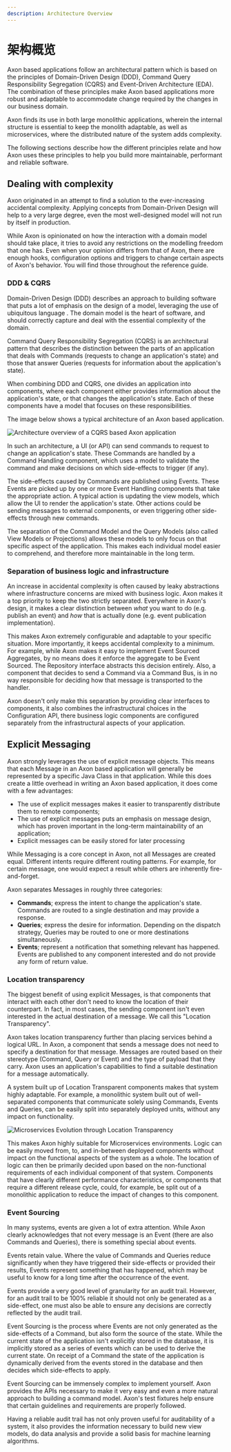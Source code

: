 ```yaml
---
description: Architecture Overview
---
```


# 架构概览

Axon based applications follow an architectural pattern which is based on the principles of Domain-Driven Design (DDD), Command Query Responsibility Segregation (CQRS) and Event-Driven Architecture (EDA). The combination of these principles make Axon based applications more robust and adaptable to accommodate change required by the changes in our business domain.

Axon finds its use in both large monolithic applications, wherein the internal structure is essential to keep the monolith adaptable, as well as microservices, where the distributed nature of the system adds complexity.

The following sections describe how the different principles relate and how Axon uses these principles to help you build more maintainable, performant and reliable software.

## Dealing with complexity

Axon originated in an attempt to find a solution to the ever-increasing accidental complexity. Applying concepts from Domain-Driven Design will help to a very large degree, even the most well-designed model will not run by itself in production.

While Axon is opinionated on how the interaction with a domain model should take place, it tries to avoid any restrictions on the modelling freedom that one has. Even when your opinion differs from that of Axon, there are enough hooks, configuration options and triggers to change certain aspects of Axon's behavior. You will find those throughout the reference guide.

### DDD & CQRS

Domain-Driven Design (DDD) describes an approach to building software that puts a lot of emphasis on the design of a model, leveraging the use of ubiquitous language . The domain model is the heart of software, and should correctly capture and deal with the essential complexity of the domain.

Command Query Responsibility Segregation (CQRS) is an architectural pattern that describes the distinction between the parts of an application that deals with Commands (requests to change an application's state) and those that answer Queries (requests for information about the application's state).

When combining DDD and CQRS, one divides an application into components, where each component either provides information about the application's state, or that changes the application's state. Each of these components have a model that focuses on these responsibilities.

The image below shows a typical architecture of an Axon based application.

![Architecture overview of a CQRS based Axon application](../.gitbook/assets/architecture-overview.png)

In such an architecture, a UI (or API) can send commands to request to change an application's state. These Commands are handled by a Command Handling component, which uses a model to validate the command and make decisions on which side-effects to trigger (if any).

The side-effects caused by Commands are published using Events. These Events are picked up by one or more Event Handling components that take the appropriate action. A typical action is updating the view models, which allow the UI to render the application's state. Other actions could be sending messages to external components, or even triggering other side-effects through new commands.

The separation of the Command Model and the Query Models (also called View Models or Projections) allows these models to only focus on that specific aspect of the application. This makes each individual model easier to comprehend, and therefore more maintainable in the long term.

### Separation of business logic and infrastructure

An increase in accidental complexity is often caused by leaky abstractions where infrastructure concerns are mixed with business logic. Axon makes it a top priority to keep the two strictly separated. Everywhere in Axon's design, it makes a clear distinction between _what_ you want to do (e.g. publish an event) and _how_ that is actually done (e.g. event publication implementation).

This makes Axon extremely configurable and adaptable to your specific situation. More importantly, it keeps accidental complexity to a minimum. For example, while Axon makes it easy to implement Event Sourced Aggregates, by no means does it enforce the aggregate to be Event Sourced. The Repository interface abstracts this decision entirely. Also, a component that decides to send a Command via a Command Bus, is in no way responsible for deciding how that message is transported to the handler.

Axon doesn't only make this separation by providing clear interfaces to components, it also combines the infrastructural choices in the Configuration API, there business logic components are configured separately from the infrastructural aspects of your application.

## Explicit Messaging

Axon strongly leverages the use of explicit message objects. This means that each Message in an Axon based application will generally be represented by a specific Java Class in that application. While this does create a little overhead in writing an Axon based application, it does come with a few advantages:

* The use of explicit messages makes it easier to transparently distribute them to remote components;
* The use of explicit messages puts an emphasis on message design, which has proven important in the long-term maintainability of an application;
* Explicit messages can be easily stored for later processing

While Messaging is a core concept in Axon, not all Messages are created equal. Different intents require different routing patterns. For example, for certain message, one would expect a result while others are inherently fire-and-forget.

Axon separates Messages in roughly three categories:

* **Commands**; express the intent to change the application's state. Commands are routed to a single destination and may provide a response.
* **Queries**; express the desire for information. Depending on the dispatch strategy, Queries may be routed to one or more destinations simultaneously.
* **Events**; represent a notification that something relevant has happened. Events are published to any component interested and do not provide any form of return value.

### Location transparency

The biggest benefit of using explicit Messages, is that components that interact with each other don't need to know the location of their counterpart. In fact, in most cases, the sending component isn't even interested in the actual destination of a message. We call this "Location Transparency".

Axon takes location transparency further than placing services behind a logical URL. In Axon, a component that sends a message does not need to specify a destination for that message. Messages are routed based on their stereotype (Command, Query or Event) and the type of payload that they carry. Axon uses an application's capabilities to find a suitable destination for a message automatically.

A system built up of Location Transparent components makes that system highly adaptable. For example, a monolithic system built out of well-separated components that communicate solely using Commands, Events and Queries, can be easily split into separately deployed units, without any impact on functionality.

![Microservices Evolution through Location Transparency](../.gitbook/assets/location-transparency.png)

This makes Axon highly suitable for Microservices environments. Logic can be easily moved from, to, and in-between deployed components without impact on the functional aspects of the system as a whole. The location of logic can then be primarily decided upon based on the non-functional requirements of each individual component of that system. Components that have clearly different performance characteristics, or components that require a different release cycle, could, for example, be split out of a monolithic application to reduce the impact of changes to this component.

### Event Sourcing

In many systems, events are given a lot of extra attention. While Axon clearly acknowledges that not every message is an Event (there are also Commands and Queries), there is something special about events.

Events retain value. Where the value of Commands and Queries reduce significantly when they have triggered their side-effects or provided their results, Events represent something that has happened, which may be useful to know for a long time after the occurrence of the event.

Events provide a very good level of granularity for an audit trail. However, for an audit trail to be 100% reliable it should not only be generated as a side-effect, one must also be able to ensure any decisions are correctly reflected by the audit trail.

Event Sourcing is the process where Events are not only generated as the side-effects of a Command, but also form the source of the state. While the current state of the application isn't explicitly stored in the database, it is implicitly stored as a series of events which can be used to derive the current state. On receipt of a Command the state of the application is dynamically derived from the events stored in the database and then decides which side-effects to apply.

Event Sourcing can be immensely complex to implement yourself. Axon provides the APIs necessary to make it very easy and even a more natural approach to building a command model. Axon's test fixtures help ensure that certain guidelines and requirements are properly followed.

Having a reliable audit trail has not only proven useful for auditability of a system, it also provides the information necessary to build new view models, do data analysis and provide a solid basis for machine learning algorithms.
